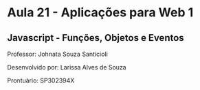 # Aula 21 - Aplicações para Web 1

## Javascript - Funções, Objetos e Eventos

Professor: Johnata Souza Santicioli

Desenvolvido por: Larissa Alves de Souza

Prontuário: SP302394X

